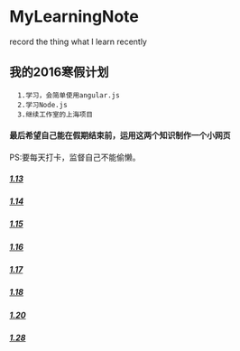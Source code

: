 # MyLearningNote
record the thing what I learn recently
## 我的2016寒假计划

      1.学习，会简单使用angular.js 
      2.学习Node.js
      3.继续工作室的上海项目
      
#### 最后希望自己能在假期结束前，运用这两个知识制作一个小网页
PS:要每天打卡，监督自己不能偷懒。 

##### [1.13](http://blog.sina.com.cn/s/blog_6943c2590102w79z.html)
##### [1.14](http://blog.sina.com.cn/s/blog_6943c2590102w7ez.html)
##### [1.15](http://blog.sina.com.cn/s/blog_6943c2590102w7k9.html)
##### [1.16](https://github.com/skykobe/MyLearningNote/issues/3)
##### [1.17](https://github.com/skykobe/MyLearningNote/issues/4)
##### [1.18](https://github.com/skykobe/MyLearningNote/issues/5)
##### [1.20](https://github.com/skykobe/MyLearningNote/issues/6)
##### [1.28](https://github.com/skykobe/MyLearningNote/issues/7)
